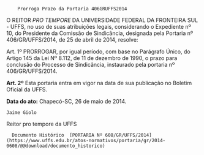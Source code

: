         Prorroga Prazo da Portaria 406GRUFFS2014  

O REITOR *PRO TEMPORE* DA UNIVERSIDADE FEDERAL DA FRONTEIRA SUL - UFFS, no uso de suas atribuições legais, considerando o Expediente nº 10, do Presidente da Comissão de Sindicância, designada pela Portaria nº 406/GR/UFFS/2014, de 25 de abril de 2014, resolve:

 Art. 1º PRORROGAR, por igual período, com base no Parágrafo Único, do Artigo 145 da Lei Nº 8.112, de 11 de dezembro de 1990, o prazo para conclusão do Processo de Sindicância, instaurado pela portaria nº 406/GR/UFFS/2014.

 **Art. 2º** Esta portaria entra em vigor na data de sua publicação no Boletim Oficial da UFFS.

  

   **Data do ato:** Chapecó-SC, 26 de maio de 2014.   
 

    Jaime Giolo   
 Reitor pro tempore da UFFS 

      Documento Histórico  [PORTARIA Nº 608/GR/UFFS/2014](https://www.uffs.edu.br/atos-normativos/portaria/gr/2014-0608/@@download/documento_historico)     
      